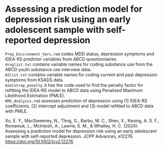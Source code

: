 # Assessing a prediction model for depression risk using an early adolescent sample with self-reported depression

`Prep_Environment_Vars.rmd` codes MDD status, depression symptoms and IDEA-RS predictor variables from ABCD questionnaires.\
`druglist.txt` contains variable names for coding substance use from the ABCD youth substance use interview data.\
`DSlist.txt` contains variable names for coding current and past depression symptoms from KSADS data.\
`bootstrap_penalty.R` has the code used to find the penalty factor for refitting the IDEA-RS model to ABCD data using Penalised Maximum Likelihood Estimation (PMLE).\
`RMS_Analysis.rmd` assesses prediction of depression using (1) IDEA-RS coefficients, (2) intercept adjustment and (3) model refitted to ABCD data with PMLE.


Xu, E. Y., MacSweeney, N., Thng, G., Barbu, M. C., Shen, X., Kwong, A. S. F., Romaniuk, L., McIntosh, A., Lawrie, S. M., & Whalley, H. C. (2024). Assessing a prediction model for depression risk using an early adolescent sample with self-reported depression. JCPP Advances, e12276. https://doi.org/10.1002/jcv2.12276
